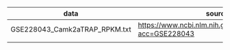 
|        data  | source |
| ------------- | ------------- |
| GSE228043_Camk2aTRAP_RPKM.txt   | https://www.ncbi.nlm.nih.gov/geo/query/acc.cgi?acc=GSE228043 |
|   |   |



